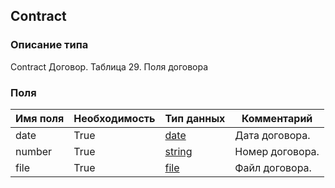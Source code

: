 
## Contract

### Описание типа
Contract
Договор.
Таблица 29. Поля договора


### Поля

| Имя поля | Необходимость | Тип данных | Комментарий |
|---|---|---|---|
|date|True|[date](/docs/types/date.md)|Дата договора.<br/>|
|number|True|[string](/docs/types/string.md)|Номер договора.<br/>|
|file|True|[file](/docs/types/file.md)|Файл договора.<br/>|
